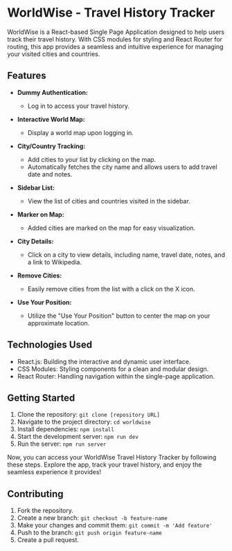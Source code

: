 # WorldWise - Travel History Tracker

WorldWise is a React-based Single Page Application designed to help users track their travel history. With CSS modules for styling and React Router for routing, this app provides a seamless and intuitive experience for managing your visited cities and countries.

## Features

- **Dummy Authentication:**

  - Log in to access your travel history.

- **Interactive World Map:**

  - Display a world map upon logging in.

- **City/Country Tracking:**

  - Add cities to your list by clicking on the map.
  - Automatically fetches the city name and allows users to add travel date and notes.

- **Sidebar List:**

  - View the list of cities and countries visited in the sidebar.

- **Marker on Map:**

  - Added cities are marked on the map for easy visualization.

- **City Details:**

  - Click on a city to view details, including name, travel date, notes, and a link to Wikipedia.

- **Remove Cities:**

  - Easily remove cities from the list with a click on the X icon.

- **Use Your Position:**
  - Utilize the "Use Your Position" button to center the map on your approximate location.

## Technologies Used

- React.js: Building the interactive and dynamic user interface.
- CSS Modules: Styling components for a clean and modular design.
- React Router: Handling navigation within the single-page application.

## Getting Started

1. Clone the repository: `git clone [repository URL]`
2. Navigate to the project directory: `cd worldwise`
3. Install dependencies: `npm install`
4. Start the development server: `npm run dev`
5. Run the server: `npm run server`

Now, you can access your WorldWise Travel History Tracker by following these steps. Explore the app, track your travel history, and enjoy the seamless experience it provides!

## Contributing

1. Fork the repository.
2. Create a new branch: `git checkout -b feature-name`
3. Make your changes and commit them: `git commit -m 'Add feature'`
4. Push to the branch: `git push origin feature-name`
5. Create a pull request.
